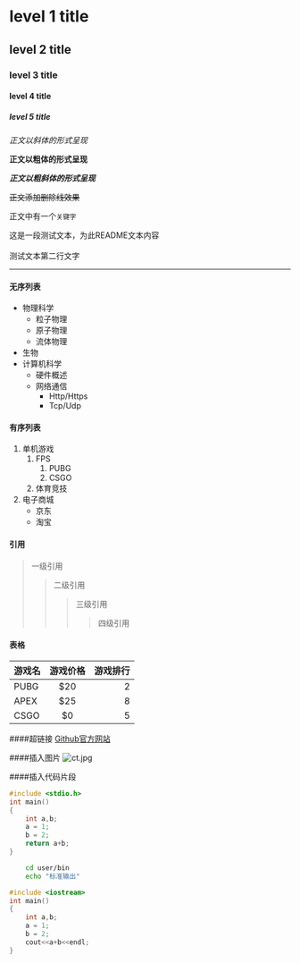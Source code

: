 # level 1 title
## level 2 title
### level 3 title
#### level 4 title
##### level 5 title

*正文以斜体的形式呈现*

**正文以粗体的形式呈现**

***正文以粗斜体的形式呈现***

~~正文添加删除线效果~~

正文中有一个`关键字`

这是一段测试文本，为此README文本内容<br><br>测试文本第二行文字

---

#### 无序列表
* 物理科学
	* 粒子物理
	* 原子物理
	* 流体物理
* 生物
* 计算机科学
	* 硬件概述
	* 网络通信
	   	* Http/Https
		* Tcp/Udp

#### 有序列表
1. 单机游戏
	1. FPS
		1. PUBG
		2. CSGO
	2. 体育竞技
2. 电子商城
	* 京东
	* 淘宝

#### 引用
> 一级引用
>> 二级引用
>>> 三级引用
>>>> 四级引用

#### 表格
游戏名|游戏价格|游戏排行
--|:--:|--:|
PUBG|$20|2
APEX|$25|8
CSGO|$0|5

####超链接
[Github官方网站](https://github.com "点击跳转到Github")

####插入图片
![ct.jpg](https://s2.loli.net/2022/07/16/w76k31TSadiYDUG.jpg)

####插入代码片段
```c
#include <stdio.h>
int main()
{
	int a,b;
	a = 1;
	b = 2;
	return a+b;
}
```
```bash
	cd user/bin
	echo "标准输出"
```
```cpp
#include <iostream>
int main()
{
	int a,b;
	a = 1;
	b = 2;
	cout<<a+b<<endl;
}
```



